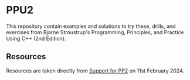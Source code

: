 # PPU2

This repository contain examples and solutions to try these, drills, and exercises from Bjarne Stroustrup's Programming, Principles, and Practice Using C++ (2nd Edition).

## Resources

Resources are taken directly from [Support for PP2](https://www.stroustrup.com/programming_support.html) on 11st February 2024.


